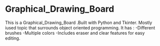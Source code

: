 # Graphical_Drawing_Board
This is a Graphical_Drawing_Board .Built with Python and Tkinter.  Mostly iused topic that surrounds object oriented programming.
It has :
-Different brushes
-Multiple colors
-Includes eraser and clear features for easy editing.   
